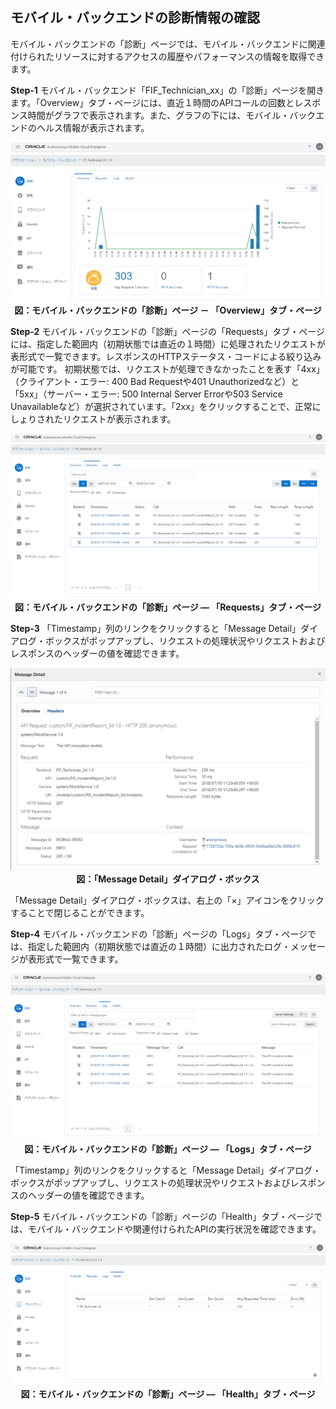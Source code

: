 ## モバイル・バックエンドの診断情報の確認

モバイル・バックエンドの「診断」ページでは、モバイル・バックエンドに関連付けられたリソースに対するアクセスの履歴やパフォーマンスの情報を取得できます。

**Step-1** モバイル・バックエンド「FIF_Technician_xx」の「診断」ページを開きます。「Overview」タブ・ページには、直近１時間のAPIコールの回数とレスポンス時間がグラフで表示されます。また、グラフの下には、モバイル・バックエンドのヘルス情報が表示されます。

<span style="display:block;text-align:center">![](images/2.40.png)<br>
<strong>図：モバイル・バックエンドの「診断」ページ － 「Overview」タブ・ページ</strong>
</span>

**Step-2** モバイル・バックエンドの「診断」ページの「Requests」タブ・ページには、指定した範囲内（初期状態では直近の１時間）に処理されたリクエストが表形式で一覧できます。レスポンスのHTTPステータス・コードによる絞り込みが可能です。
初期状態では、リクエストが処理できなかったことを表す「4xx」（クライアント・エラー: 400 Bad Requestや401 Unauthorizedなど）と「5xx」（サーバー・エラー: 500 Internal Server Errorや503 Service Unavailableなど）が選択されています。「2xx」をクリックすることで、正常にしょりされたリクエストが表示されます。

<span style="display:block;text-align:center">![](images/2.41.png)<br>
<strong>図：モバイル・バックエンドの「診断」ページ ― 「Requests」タブ・ページ</strong>
</span>

**Step-3** 「Timestamp」列のリンクをクリックすると「Message Detail」ダイアログ・ボックスがポップアップし、リクエストの処理状況やリクエストおよびレスポンスのヘッダーの値を確認できます。

<span style="display:block;text-align:center">![](images/2.42.png)<br>
<strong>図：「Message Detail」ダイアログ・ボックス</strong>
</span>

「Message Detail」ダイアログ・ボックスは、右上の「×」アイコンをクリックすることで閉じることができます。

**Step-4** モバイル・バックエンドの「診断」ページの「Logs」タブ・ページでは、指定した範囲内（初期状態では直近の１時間）に出力されたログ・メッセージが表形式で一覧できます。

<span style="display:block;text-align:center">![](images/2.43.png)<br>
<strong>図：モバイル・バックエンドの「診断」ページ ― 「Logs」タブ・ページ</strong>
</span>

「Timestamp」列のリンクをクリックすると「Message Detail」ダイアログ・ボックスがポップアップし、リクエストの処理状況やリクエストおよびレスポンスのヘッダーの値を確認できます。

**Step-5** モバイル・バックエンドの「診断」ページの「Health」タブ・ページでは、モバイル・バックエンドや関連付けられたAPIの実行状況を確認できます。

<span style="display:block;text-align:center">![](images/2.44.png)<br>
<strong>図：モバイル・バックエンドの「診断」ページ ― 「Health」タブ・ページ</strong>
</span>
